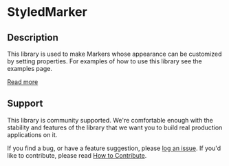 StyledMarker
============

## Description

This library is used to make Markers whose appearance can be customized by setting properties. For examples of how to use this library see the examples page.

[Read more][more]

## Support

This library is community supported. We're comfortable enough with the stability and features of
the library that we want you to build real production applications on it.

If you find a bug, or have a feature suggestion, please [log an issue][issues]. If you'd like to
contribute, please read [How to Contribute][contrib].

[issues]: https://github.com/googlemaps/v3-utility-library/issues
[contrib]: https://github.com/googlemaps/v3-utility-library/blob/master/styledmarker/CONTRIB.md
[more]: http://htmlpreview.github.io/?https://github.com/googlemaps/v3-utility-library/blob/master/styledmarker/docs/reference.html